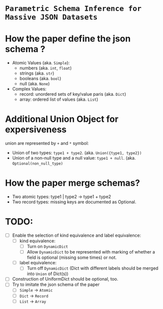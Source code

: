 # `Parametric Schema Inference for Massive JSON Datasets`

# How the paper define the json schema ? 

- Atomic Values (aka. `Simple`):
	- numbers (aka. `int`, `float`)
	- strings (aka. `str`)
	- booleans (aka. `bool`)
	- null (aka. `None`)
- Complex Values:
	- record: unordered sets of key/value paris (aka. `Dict`)
	- array: ordered list of values (aka. `List`)

# Additional Union Object for expersiveness

union are represented by `+` and `*` symbol:
- Union of two types: `type1 + type2`. (aka. `Union({type1, type2})`
- Union of a non-null type and a null value: `type1 + null`. (aka. `Optional(non_null_type)`

# How the paper merge schemas? 

- Two atomic types: type1 | type2 -> type1 + type2
- Two record types: missing keys are documented as Optional. 


# TODO:
- [ ] Enable the selection of kind equivalence and label equivalence:
	- [ ] kind equivalence: 
		-  [ ] Turn on `DynamicDict`
		-  [ ] Allow `DynamicDict` to be represented with marking of whether a field is optional (missing some times) or not. 
	-  [ ] label equivalence:
		-  [ ] Turn off `DynamicDict` (Dict with different labels should be merged into `Union` of Dict(s))
- [ ] Construction of UniformDict should be optional, too. 
- [ ] Try to imitate the json schema of the paper
	- [ ] `Simple` -> `Atomic`
	- [ ] `Dict` -> `Record`
	- [ ] `List` -> `Array`

